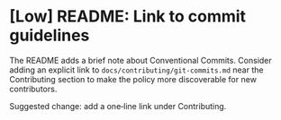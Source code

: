 # [Low] README: Link to commit guidelines

The README adds a brief note about Conventional Commits. Consider adding an explicit link to `docs/contributing/git-commits.md` near the Contributing section to make the policy more discoverable for new contributors.

Suggested change: add a one‑line link under Contributing.
